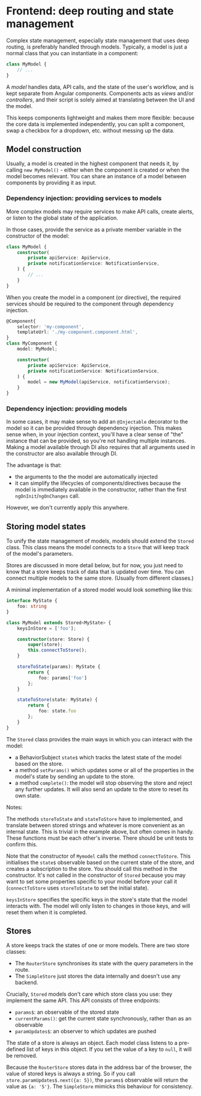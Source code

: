 # Frontend: deep routing and state management

Complex state management, especially state management that uses deep routing, is preferably handled through models. Typically, a model is just a normal class that you can instantiate in a component:

```typescript
class MyModel {
    // ...
}
```

A _model_ handles data, API calls, and the state of the user's workflow, and is kept separate from Angular components. Components acts as _views_ and/or _controllers_, and their script is solely aimed at translating between the UI and the model.

This keeps components lightweight and makes them more flexible: because the core data is implemented independently, you can split a component, swap a checkbox for a dropdown, etc. without messing up the data.

## Model construction

Usually, a model is created in the highest component that needs it, by calling `new MyModel()` - either when the component is created or when the model becomes relevant. You can share an instance of a model between components by providing it as input.

### Dependency injection: providing services to models

More complex models may require services to make API calls, create alerts, or listen to the global state of the application.

In those cases, provide the service as a private member variable in the constructor of the model:

```typescript
class MyModel {
    constructor(
        private apiService: ApiService,
        private notificationService: NotificationService,
    ) {
        // ...
    }
}
```

When you create the model in a component (or directive), the required services should be required to the component through dependency injection.

```typescript
@Component{
    selector: 'my-component',
    templateUrl: './my-component.component.html',
}
class MyComponent {
    model: MyModel;

    constructor(
        private apiService: ApiService,
        private notificationService: NotificationService,
    ) {
        model = new MyModel(apiService, notificationService);
    }
}
```

### Dependency injection: providing models

In some cases, it may make sense to add an `@Injectable` decorator to the model so it can be provided through dependency injection. This makes sense when, in your injection context, you'll have a clear sense of "the" instance that can be provided, so you're not handling multiple instances. Making a model available through DI also requires that all arguments used in the constructor are also available through DI.

The advantage is that:
- the arguments to the the model are automatically injected
- it can simplify the lifecycles of components/directives because the model is immediately available in the constructor, rather than the first `ngOnInit`/`ngOnChanges` call.

However, we don't currently apply this anywhere.

## Storing model states

To unify the state management of models, models should extend the `Stored` class. This class means the model connects to a `Store` that will keep track of the model's parameters.

Stores are discussed in more detail below, but for now, you just need to know that a store keeps track of data that is updated over time. You can connect multiple models to the same store. (Usually from different classes.)

A minimal implementation of a stored model would look something like this:

```typescript
interface MyState {
    foo: string
}

class MyModel extends Stored<MyState> {
    keysInStore = ['foo'];

    constructor(store: Store) {
        super(store);
        this.connectToStore();
    }

    storeToState(params): MyState {
        return {
            foo: params['foo']
        };
    }

    stateToStore(state: MyState) {
        return {
            foo: state.foo
        };
    }
}
```

The `Stored` class provides the main ways in which you can interact with the model:
- a BehaviorSubject `state$` which tracks the latest state of the model based on the store.
- a method `setParams()` which updates some or all of the properties in the model's state by sending an update to the store.
- a method `complete()`: the model will stop observing the store and reject any further updates. It will also send an update to the store to reset its own state.

Notes:

The methods `storeToState` and `stateToStore` have to implemented, and translate between stored strings and whatever is more convenient as an internal state. This is trivial in the example above, but often comes in handy. These functions must be each other's inverse. There should be unit tests to confirm this.

Note that the constructor of `Mymodel` calls the method `connectToStore`. This initialises the `state$` observable based on the current state of the store, and creates a subscription to the store. You should call this method in the constructor. It's not called in the constructor of `Stored` because you may want to set some properties specific to your model before your call it (`connectToStore` uses `storeToState` to set the initial state).

`keysInStore` specifies the specific keys in the store's state that the model interacts with. The model will only listen to changes in those keys, and will reset them when it is completed.

## Stores

A store keeps track the states of one or more models. There are two store classes:
- The `RouterStore` synchronises its state with the query parameters in the route.
- The `SimpleStore` just stores the data internally and doesn't use any backend.

Crucially, `Stored` models don't care which store class you use: they implement the same API. This API consists of three endpoints:

- `params$`: an observable of the stored state
- `currentParams()`: get the current state synchronously, rather than as an observable
- `paramUpdates$`: an observer to which updates are pushed

The state of a store is always an object. Each model class listens to a pre-defined list of keys in this object. If you set the value of a key to `null`, it will be removed.

Because the `RouterStore` stores data in the address bar of the browser, the value of stored keys is always a string. So if you call `store.paramUpdates$.next({a: 5})`, the `params$` observable will return the value as `{a: '5'}`. The `SimpleStore` mimicks this behaviour for consistency.
